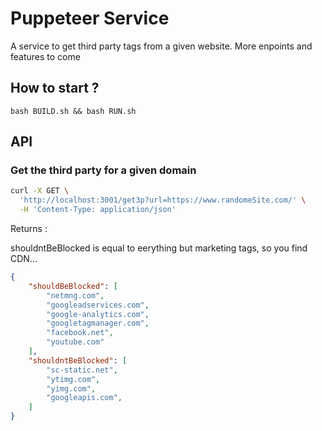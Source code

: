 # Puppeteer Service 

A service to get third party tags from a given website. 
More enpoints and features to come 


## How to start ? 

```bash BUILD.sh && bash RUN.sh```


## API 

### Get the third party for a given domain 

```bash
curl -X GET \
  'http://localhost:3001/get3p?url=https://www.randomeSite.com/' \
  -H 'Content-Type: application/json' 
```

Returns : 

shouldntBeBlocked is equal to eerything but marketing tags, so you find CDN... 

```JSON
{
    "shouldBeBlocked": [
        "netmng.com",
        "googleadservices.com",
        "google-analytics.com",
        "googletagmanager.com",
        "facebook.net",
        "youtube.com"
    ],
    "shouldntBeBlocked": [
        "sc-static.net",
        "ytimg.com",
        "yimg.com",
        "googleapis.com",
    ]
}
```

